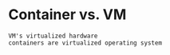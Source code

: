 # Container vs. VM 

```
VM's virtualized hardware
containers are virtualized operating system  


```
